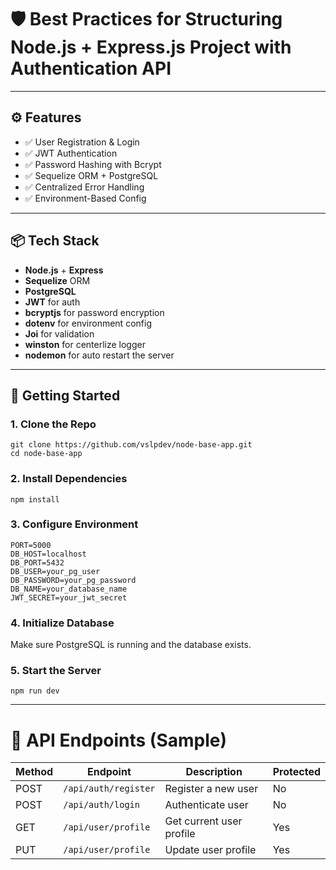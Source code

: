 # 🛡️ Best Practices for Structuring Node.js + Express.js Project with Authentication API

---

## ⚙️ Features

- ✅ User Registration & Login
- ✅ JWT Authentication
- ✅ Password Hashing with Bcrypt
- ✅ Sequelize ORM + PostgreSQL
- ✅ Centralized Error Handling
- ✅ Environment-Based Config

---

## 📦 Tech Stack

- **Node.js** + **Express**
- **Sequelize** ORM
- **PostgreSQL**
- **JWT** for auth
- **bcryptjs** for password encryption
- **dotenv** for environment config
- **Joi** for validation
- **winston** for centerlize logger
- **nodemon** for auto restart the server

---

## 🚀 Getting Started

### 1. Clone the Repo

```
git clone https://github.com/vslpdev/node-base-app.git
cd node-base-app
```

### 2. Install Dependencies
```
npm install
```

### 3. Configure Environment
```
PORT=5000
DB_HOST=localhost
DB_PORT=5432
DB_USER=your_pg_user
DB_PASSWORD=your_pg_password
DB_NAME=your_database_name
JWT_SECRET=your_jwt_secret
```


### 4. Initialize Database

Make sure PostgreSQL is running and the database exists.


### 5. Start the Server
```
npm run dev
```

---

# 🧪 API Endpoints (Sample)

| Method | Endpoint             | Description              | Protected |
|--------|----------------------|--------------------------|-----------|
| POST   | `/api/auth/register` | Register a new user      | No        |
| POST   | `/api/auth/login`    | Authenticate user        | No        |
| GET    | `/api/user/profile`  | Get current user profile | Yes       |
| PUT    | `/api/user/profile`  | Update user profile      | Yes       |

